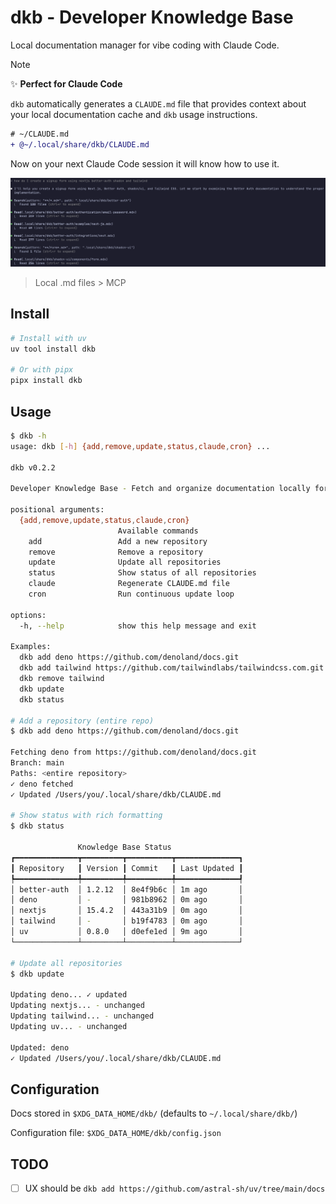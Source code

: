 # dkb - Developer Knowledge Base

Local documentation manager for vibe coding with Claude Code.


> [!NOTE]
> ✨ **Perfect for Claude Code**
> 
> `dkb` automatically generates a `CLAUDE.md` file that provides context about your local documentation cache and `dkb` usage instructions.
> 
> ```diff
> # ~/CLAUDE.md
> + @~/.local/share/dkb/CLAUDE.md
> ```
> Now on your next Claude Code session it will know how to use it.

![Claude integration](claude.png)

> Local .md files > MCP

## Install

```bash
# Install with uv
uv tool install dkb

# Or with pipx
pipx install dkb
```

## Usage

```bash
$ dkb -h
usage: dkb [-h] {add,remove,update,status,claude,cron} ...

dkb v0.2.2

Developer Knowledge Base - Fetch and organize documentation locally for vibe coding with Claude Code

positional arguments:
  {add,remove,update,status,claude,cron}
                        Available commands
    add                 Add a new repository
    remove              Remove a repository
    update              Update all repositories
    status              Show status of all repositories
    claude              Regenerate CLAUDE.md file
    cron                Run continuous update loop

options:
  -h, --help            show this help message and exit

Examples:
  dkb add deno https://github.com/denoland/docs.git
  dkb add tailwind https://github.com/tailwindlabs/tailwindcss.com.git src/docs
  dkb remove tailwind
  dkb update
  dkb status

# Add a repository (entire repo)
$ dkb add deno https://github.com/denoland/docs.git

Fetching deno from https://github.com/denoland/docs.git
Branch: main
Paths: <entire repository>
✓ deno fetched
✓ Updated /Users/you/.local/share/dkb/CLAUDE.md

# Show status with rich formatting
$ dkb status

               Knowledge Base Status                
┏━━━━━━━━━━━━━━┳━━━━━━━━━┳━━━━━━━━━━┳━━━━━━━━━━━━━━┓
┃ Repository   ┃ Version ┃ Commit   ┃ Last Updated ┃
┡━━━━━━━━━━━━━━╇━━━━━━━━━╇━━━━━━━━━━╇━━━━━━━━━━━━━━┩
│ better-auth  │ 1.2.12  │ 8e4f9b6c │ 1m ago       │
│ deno         │ -       │ 981b8962 │ 0m ago       │
│ nextjs       │ 15.4.2  │ 443a31b9 │ 0m ago       │
│ tailwind     │ -       │ b19f4783 │ 0m ago       │
│ uv           │ 0.8.0   │ d0efe1ed │ 9m ago       │
└──────────────┴─────────┴──────────┴──────────────┘

# Update all repositories
$ dkb update

Updating deno... ✓ updated
Updating nextjs... - unchanged
Updating tailwind... - unchanged
Updating uv... - unchanged

Updated: deno
✓ Updated /Users/you/.local/share/dkb/CLAUDE.md
```

## Configuration

Docs stored in `$XDG_DATA_HOME/dkb/` (defaults to `~/.local/share/dkb/`)

Configuration file: `$XDG_DATA_HOME/dkb/config.json`

## TODO

- [ ] UX should be `dkb add https://github.com/astral-sh/uv/tree/main/docs`
